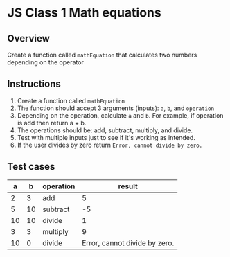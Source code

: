 # JS Class 1 Math equations

## Overview
Create a function called `mathEquation` that calculates two numbers depending on the operator

## Instructions
1. Create a function called `mathEquation`
2. The function should accept 3 arguments (inputs): `a`, `b`, and `operation`
3. Depending on the operation, calculate `a` and `b`. For example, if operation is add then return a + b.
4. The operations should be: add, subtract, multiply, and divide.
5. Test with multiple inputs just to see if it's working as intended.
6. If the user divides by zero return `Error, cannot divide by zero.`


## Test cases
| a  | b  | operation | result                       |
|----|----|-----------|------------------------------|
| 2  | 3  | add       | 5                            |
| 5  | 10 | subtract  | -5                           |
| 10 | 10 | divide    | 1                            |
| 3  | 3  | multiply  | 9                            |
| 10 | 0  | divide    | Error, cannot divide by zero.|
